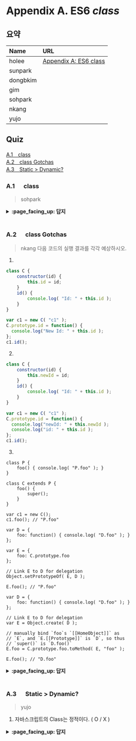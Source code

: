 # Appendix A. ES6 *class*

## 요약
| Name | URL |
|:---|:---|
| holee | [Appendix A: ES6 class](https://github.com/hochan222/Everything-in-JavaScript/wiki/Appendix-A:-ES6-class) |
| sunpark |  |
| dongbkim |  |
| gim |  |
| sohpark |  |
| nkang |  |
| yujo |  |

## Quiz

[A.1　class](#A1---class)<br>
[A.2　class Gotchas](#A2---class-Gotchas)<br>
[A.3　Static > Dynamic?](#A3---Static-Dynamic)<br>

### A.1 　  class

> sohpark

<details>
<summary> <b> :page_facing_up: 답지 </b>  </summary>
<div markdown="1">



</div>
</details>
<br>

### A.2 　  class Gotchas

> nkang
다음 코드의 실행 결과를 각각 예상하시오.

1. 
```jsx
class C {
	constructor(id) {
		this.id = id;
	}
	id() {
		console.log( "Id: " + this.id );
	}
}

var c1 = new C( "c1" );
C.prototype.id = function() {
  console.log("New Id: " + this.id );
};
c1.id();
```

2.
```jsx
class C {
	constructor(id) {
		this.newId = id;
	}
	id() {
		console.log( "Id: " + this.id );
	}
}

var c1 = new C( "c1" );
C.prototype.id = function() {
  console.log("newId: " + this.newId );
  console.log("id: " + this.id );
};
c1.id();
```

3.
```
class P {
	foo() { console.log( "P.foo" ); }
}

class C extends P {
	foo() {
		super();
	}
}

var c1 = new C();
c1.foo(); // "P.foo"

var D = {
	foo: function() { console.log( "D.foo" ); }
};

var E = {
	foo: C.prototype.foo
};

// Link E to D for delegation
Object.setPrototypeOf( E, D );

E.foo(); // "P.foo"

var D = {
	foo: function() { console.log( "D.foo" ); }
};

// Link E to D for delegation
var E = Object.create( D );

// manually bind `foo`s `[[HomeObject]]` as
// `E`, and `E.[[Prototype]]` is `D`, so thus
// `super()` is `D.foo()`
E.foo = C.prototype.foo.toMethod( E, "foo" );

E.foo(); // "D.foo"
```

<details>
<summary> <b> :page_facing_up: 답지 </b>  </summary>
<div markdown="1">
1.
  ```
  Uncaught TypeError: c1.id is not a function
  ```
2.
  ```
  newId: c1
  id: function() {
    console.log("newId: " + this.newId );
    console.log("id: " + this.id );
  }
  ```
  
3.
  ```
  Uncaught SyntaxError: 'super' keyword unexpected here
  ```

</div>
</details>
<br>

### A.3 　  Static > Dynamic?

> yujo

1. 자바스크립트의 Class는 정적이다. ( O / X )

<details>
<summary> <b> :page_facing_up: 답지 </b>  </summary>
<div markdown="1">

1. 자바스크립트의 Class는 정적이다. ( O / **X** )

</div>
</details>
<br>
